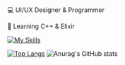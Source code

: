 💻 UI/UX Designer & Programmer

📃 Learning C++ & Elixir

[![My Skills](https://skillicons.dev/icons?i=visualstudio,idea,lua,&perline=10)](https://skillicons.dev)


[![Top Langs](https://github-readme-stats.vercel.app/api/top-langs/?username=Kwizik22)](https://github.com/Kwizik22/github-readme-stats) ![Anurag's GitHub stats](https://github-readme-stats.vercel.app/api?username=Kwizik22&show_icons=true&theme=merko)

